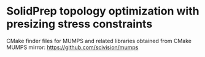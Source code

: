 # SolidPrep topology optimization with presizing stress constraints


CMake finder files for MUMPS and related libraries obtained from CMake MUMPS mirror: https://github.com/scivision/mumps
